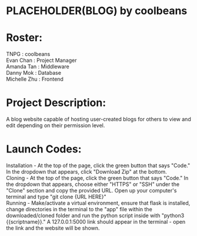 # PLACEHOLDER(BLOG) by coolbeans
# Roster: 
  TNPG         : coolbeans <br>
  Evan Chan    : Project Manager <br>
  Amanda Tan   : Middleware <br>
  Danny Mok    : Database <br>
  Michelle Zhu : Frontend <br>
# Project Description: 
A blog website capable of hosting user-created blogs for others to view and edit depending on their permission level.
# Launch Codes:
   Installation - At the top of the page, click the green button that says "Code." In the dropdown that appears, click "Download Zip" at the bottom.<br>
   Cloning - At the top of the page, click the green button that says "Code." In the dropdown that appears, choose either "HTTPS" or "SSH" under the "Clone" section and copy the provided URL. Open up your computer's terminal and type "git clone {URL HERE}"<br>
   Running - Make/activate a virtual environment, ensure that flask is installed, change directories in the terminal to the "app" file within the downloaded/cloned folder and run the python script inside with "python3 {{scriptname}}." A 127.0.0.1:5000 link should appear in the terminal - open the link and the website will be shown. <br>